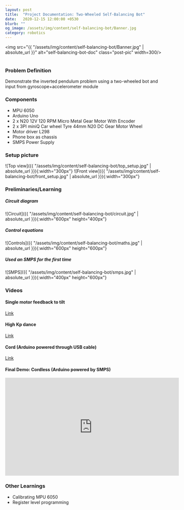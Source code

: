 ```yaml
---
layout: post
title:  "Project Documentation: Two-Wheeled Self-Balancing Bot"
date:   2020-12-15 12:00:00 +0530
blurb: ""
og_image: /assets/img/content/self-balancing-bot/Banner.jpg
category: robotics
---
```


<img src="{{ "/assets/img/content/self-balancing-bot/Banner.jpg" | absolute_url }}" alt="self-balancing-bot-doc" class="post-pic" width=300/>
<br />
<br />

### Problem Definition
Demonstrate the inverted pendulum problem using a two-wheeled bot and input from gyroscope+accelerometer module


### Components
- MPU 6050
- Arduino Uno
- 2 x N20 12V 120 RPM Micro Metal Gear Motor With Encoder
- 2 x 3PI miniQ Car wheel Tyre 44mm N20 DC Gear Motor Wheel
- Motor driver L298
- Phone box as chassis
- SMPS Power Supply


### Setup picture
![Top view]({{ "/assets/img/content/self-balancing-bot/top_setup.jpg" | absolute_url }}){:width="300px"}
![Front view]({{ "/assets/img/content/self-balancing-bot/front_setup.jpg" | absolute_url }}){:width="300px"}


### Preliminaries/Learning

##### Circuit diagram
![Circuit]({{ "/assets/img/content/self-balancing-bot/circuit.jpg" | absolute_url }}){:width="600px" height="400px"}

##### Control equations
![Controls]({{ "/assets/img/content/self-balancing-bot/maths.jpg" | absolute_url }}){:width="600px" height="600px"}

##### Used an SMPS for the first time
![SMPS]({{ "/assets/img/content/self-balancing-bot/smps.jpg" | absolute_url }}){:width="400px" height="600px"}


### Videos

#### Single motor feedback to tilt
[Link](https://drive.google.com/uc?export=view&id=1txB1wECq1SekcQoCvZviClIgD5hpdTyJ)

#### High Kp dance
[Link](https://drive.google.com/uc?export=view&id=10bm4_1NTQzhSNADEQV_8h9a8oLu4mA-Y)

#### Cord (Arduino powered through USB cable)
[Link](https://drive.google.com/uc?export=view&id=1ph00gV7dFbrdqpeK0FsKof0Ds0b58oQw)

#### Final Demo: Cordless (Arduino powered by SMPS)
<iframe width="560" height="315"
src="https://www.youtube.com/embed/zCnvgg1dpSY?rel=0&amp;controls=1&amp;start=0" 
frameborder="0" 
allow="accelerometer; autoplay; encrypted-media; gyroscope; picture-in-picture" 
allowfullscreen></iframe>
<br />


### Other Learnings
- Calibrating MPU 6050
- Register level programming
